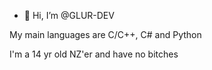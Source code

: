 - 👋 Hi, I’m @GLUR-DEV

My main languages are C/C++, C# and Python

I'm a 14 yr old NZ'er and have no bitches

<!---
GLUR-DEV/GLUR-DEV is a ✨ special ✨ repository because its `README.md` (this file) appears on your GitHub profile.
You can click the Preview link to take a look at your changes.
--->

